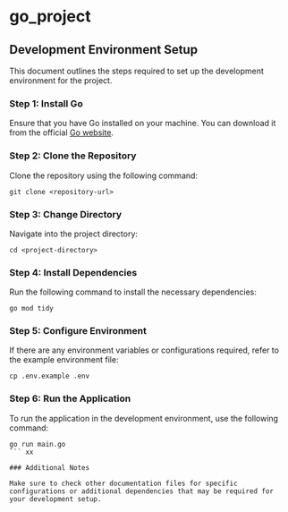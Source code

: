 # go_project

## Development Environment Setup

This document outlines the steps required to set up the development environment for the project.

### Step 1: Install Go

Ensure that you have Go installed on your machine. You can download it from the official [Go website](https://golang.org/dl/).

### Step 2: Clone the Repository

Clone the repository using the following command:

```
git clone <repository-url>
```

### Step 3: Change Directory

Navigate into the project directory:

```
cd <project-directory>
```

### Step 4: Install Dependencies

Run the following command to install the necessary dependencies:

```
go mod tidy
```

### Step 5: Configure Environment

If there are any environment variables or configurations required, refer to the example environment file:

```
cp .env.example .env
```

### Step 6: Run the Application

To run the application in the development environment, use the following command:

```
go run main.go
``` xx

### Additional Notes

Make sure to check other documentation files for specific configurations or additional dependencies that may be required for your development setup.